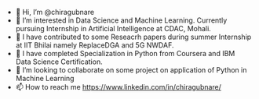 - 👋 Hi, I’m @chiragubnare
- 👀 I’m interested in Data Science and Machine Learning.
      Currently pursuing Internship in Artificial Intelligence at CDAC, Mohali.
- 🌱 I have contributed to some Reseacrh papers during summer Internship at IIT Bhilai namely ReplaceDGA and 5G NWDAF.
- 🌱 I have completed Specialization in Python from Coursera and IBM Data Science Certification.
- 💞️ I’m looking to collaborate on some project on application of Python in Machine Learning
- 📫 How to reach me https://www.linkedin.com/in/chiragubnare/

<!---
chiragubnare/chiragubnare is a ✨ special ✨ repository because its `README.md` (this file) appears on your GitHub profile.
You can click the Preview link to take a look at your changes.
--->

